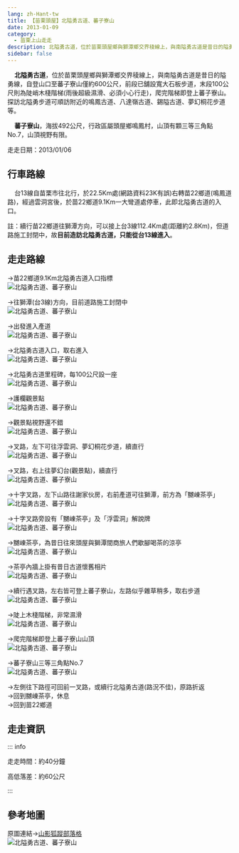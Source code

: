 ```yaml
---
lang: zh-Hant-tw
title: 【苗栗頭屋】北隘勇古道、蕃子寮山
date: 2013-01-09
category: 
  - 苗栗上山走走
description: 北隘勇古道，位於苗栗頭屋鄉與獅潭鄉交界稜線上，與南隘勇古道是昔日的隘勇線，自登山口至蕃子寮山僅約600公尺，前段已舖設寬大石板步道，末段100公尺則為陡峭木棧階梯(雨後超級濕滑、必須小心行走)，爬完階梯即登上蕃子寮山。探訪北隘勇步道可順訪附近的鳴鳳古道、八達嶺古道、錫隘古道、夢幻桐花步道等。 蕃子寮山，海拔492公尺，行政區屬頭屋鄉鳴鳳村，山頂有顆三等三角點No.7，山頂視野有限。
sidebar: false
---
```


    **北隘勇古道**，位於苗栗頭屋鄉與獅潭鄉交界稜線上，與南隘勇古道是昔日的隘勇線，自登山口至蕃子寮山僅約600公尺，前段已舖設寬大石板步道，末段100公尺則為陡峭木棧階梯(雨後超級濕滑、必須小心行走)，爬完階梯即登上蕃子寮山。探訪北隘勇步道可順訪附近的鳴鳳古道、八達嶺古道、錫隘古道、夢幻桐花步道等。  

    **蕃子寮山**，海拔492公尺，行政區屬頭屋鄉鳴鳳村，山頂有顆三等三角點No.7，山頂視野有限。

<!-- more -->

走走日期：2013/01/06

## 行車路線  
    台13線自苗栗市往北行，於22.5Km處(網路資料23K有誤)右轉苗22鄉道(鳴鳳道路)，經過雲洞宮後，於苗22鄉道9.1Km一大彎道處停車，此即北隘勇古道的入口。  

註：續行苗22鄉道往獅潭方向，可以接上台3線112.4Km處(距離約2.8Km)，但道路施工封閉中，故**目前造訪北隘勇古道，只能從台13線進入**。

## 走走路線  
→苗22鄉道9.1Km北隘勇古道入口指標  
![北隘勇古道、蕃子寮山](https://1013399.github.io/image-3/169/246317596_l.jpg)

→往獅潭(台3線)方向，目前道路施工封閉中  
![北隘勇古道、蕃子寮山](https://1013399.github.io/image-3/169/246317611_l.jpg)

→出發進入產道  
![北隘勇古道、蕃子寮山](https://1013399.github.io/image-3/169/246317605_l.jpg)

→北隘勇古道入口，取右進入  
![北隘勇古道、蕃子寮山](https://1013399.github.io/image-3/169/246317615_l.jpg)

→北隘勇古道里程碑，每100公尺設一座  
![北隘勇古道、蕃子寮山](https://1013399.github.io/image-3/169/246317624_l.jpg)

→護欄觀景點  
![北隘勇古道、蕃子寮山](https://1013399.github.io/image-3/169/246317629_l.jpg)

→觀景點視野還不錯  
![北隘勇古道、蕃子寮山](https://1013399.github.io/image-3/169/246317634_l.jpg)

→叉路，左下可往浮雲洞、夢幻桐花步道，續直行  
![北隘勇古道、蕃子寮山](https://1013399.github.io/image-3/169/246317641_l.jpg)

→叉路，右上往夢幻台(觀景點)，續直行  
![北隘勇古道、蕃子寮山](https://1013399.github.io/image-3/169/246317647_l.jpg)

→十字叉路，左下山路往謝家伙房，右前產道可往獅潭，前方為「嬲崠茶亭」  
![北隘勇古道、蕃子寮山](https://1013399.github.io/image-3/169/246317654_l.jpg)

→十字叉路旁設有「嬲崠茶亭」及「浮雲洞」解說牌  
![北隘勇古道、蕃子寮山](https://1013399.github.io/image-3/169/246317662_l.jpg)

→嬲崠茶亭，為昔日往來頭屋與獅潭間商旅人們歇腳喝茶的涼亭  
![北隘勇古道、蕃子寮山](https://1013399.github.io/image-3/169/246317667_l.jpg)

→茶亭內牆上掛有昔日古道懷舊相片  
![北隘勇古道、蕃子寮山](https://1013399.github.io/image-3/169/246317673_l.jpg)

→續行遇叉路，左右皆可登上蕃子寮山，左路似乎雜草稍多，取右步道  
![北隘勇古道、蕃子寮山](https://1013399.github.io/image-3/169/246317680_l.jpg)

→陡上木棧階梯，非常濕滑  
![北隘勇古道、蕃子寮山](https://1013399.github.io/image-3/169/246317687_l.jpg)

→爬完階梯即登上蕃子寮山山頂  
![北隘勇古道、蕃子寮山](https://1013399.github.io/image-3/169/246317697_l.jpg)

→蕃子寮山三等三角點No.7  
![北隘勇古道、蕃子寮山](https://1013399.github.io/image-3/169/246317706_l.jpg)

→左側往下路徑可回前一叉路，或續行北隘勇古道(路況不佳)，原路折返  
→回到嬲崠茶亭，休息  
→回到苗22鄉道

## 走走資訊

::: info

走走時間：約40分鐘

高低落差：約60公尺

:::

## 參考地圖  
原圖連結→[山影狐蹤部落格](http://tw.myblog.yahoo.com/fuli1961/article?mid=18930)  
![北隘勇古道、蕃子寮山](https://1013399.github.io/image-3/169/246317748_l.jpg)